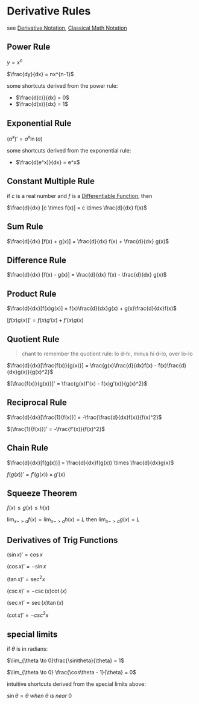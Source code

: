# Derivative Rules

see [Derivative Notation](Derivative%20Notation%203fb6a05f74d3431396514e1ef2af24d4.md), [Classical Math Notation](Classical%20Math%20Notation%20eb53679093ce497baa118d7bfde14d6c.md)

## Power Rule

$y = x^n$

$\frac{dy}{dx} = nx^{n-1}$

some shortcuts derived from the power rule:

- $\frac{d(c)}{dx} = 0$
- $\frac{d(x)}{dx} = 1$

## Exponential Rule

$(a^x)' = a^{x}\ln(a)$

some shortcuts derived from the exponential rule:

- $\frac{d(e^x)}{dx} = e^x$

## Constant Multiple Rule

if $c$ is a real number and $f$ is a [Differentiable Function](Differentiable%20Function%20f678cccd6d6941e3b2027c2f4a6ce004.md), then

$\frac{d}{dx} [c \times f(x)] = c \times \frac{d}{dx} f(x)$

## Sum Rule

$\frac{d}{dx} [f(x) + g(x)] = \frac{d}{dx} f(x) + \frac{d}{dx} g(x)$

## Difference Rule

$\frac{d}{dx} [f(x) - g(x)] = \frac{d}{dx} f(x) - \frac{d}{dx} g(x)$

## Product Rule

$\frac{d}{dx}[f(x)g(x)] = f(x)\frac{d}{dx}g(x) + g(x)\frac{d}{dx}f(x)$

$[f(x)g(x)]' = f(x)g'(x) + f'(x)g(x)$

## Quotient Rule

> chant to remember the quotient rule: lo d-hi, minus hi d-lo, over lo-lo
> 

$\frac{d}{dx}[\frac{f(x)}{g(x)}] = \frac{g(x)\frac{d}{dx}f(x) - f(x)\frac{d}{dx}g(x)}{g(x)^2}$

$[\frac{f(x)}{g(x)}]' = \frac{g(x)f'(x) - f(x)g'(x)}{g(x)^2}$

## Reciprocal Rule

$\frac{d}{dx}[\frac{1}{f(x)}] = -\frac{\frac{d}{dx}f(x)}{f(x)^2}$

$[\frac{1}{f(x)}]' = -\frac{f'(x)}{f(x)^2}$

## Chain Rule

$\frac{d}{dx}[f(g(x))] = \frac{d}{dx}f(g(x)) \times \frac{d}{dx}g(x)$

$f(g(x))' = f'(g(x)) \times g'(x)$

## Squeeze Theorem

$f(x) \leq g(x) \leq h(x)$

$\lim_{x -> a}f(x) = \lim_{x -> a}h(x) = L$ then $\lim_{x -> a} g(x) = L$

## Derivatives of Trig Functions

$(\sin x)' = \cos x$

$(\cos x)' = -\sin x$

$(\tan x)' = \sec^2x$

$(\csc x)' = -\csc(x) \cot(x)$

$(\sec x)' = \sec(x) \tan(x)$

$(\cot x)' = -csc^2x$

## special limits

if $\theta$ is in radians:

$\lim_{\theta \to 0}\frac{\sin\theta}{\theta} = 1$

$\lim_{\theta \to 0} \frac{\cos\theta - 1}{\theta} = 0$

intuitive shortcuts derived from the special limits above:

$\sin\theta = \theta\ when\ \theta\ is\ near\ 0$